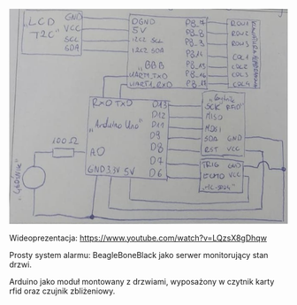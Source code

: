 ![alt text](https://github.com/Domomod/SystemyWbudowane/blob/main/Schemat.png?raw=true)


Wideoprezentacja:
https://www.youtube.com/watch?v=LQzsX8gDhqw

Prosty system alarmu:
BeagleBoneBlack jako serwer monitorujący stan drzwi. 

Arduino jako moduł montowany z drzwiami, wyposażony w czytnik karty rfid oraz czujnik zbliżeniowy.

